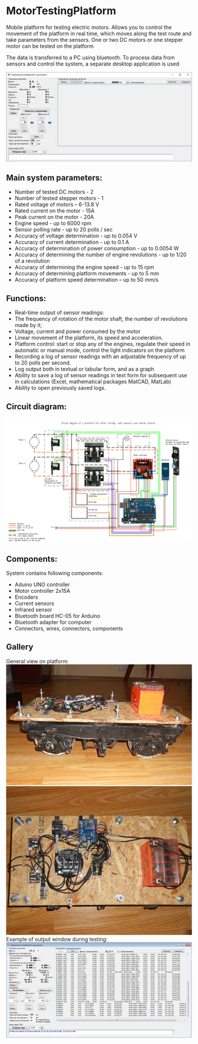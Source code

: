 # MotorTestingPlatform
Mobile platform for testing electric motors. Allows you to control the movement of the platform in real time, which moves along the test route and take parameters from the sensors. One or two DC motors or one stepper motor can be tested on the platform

The data is transferred to a PC using bluetooth. To process data from sensors and control the system, a separate desktop application is used 

![Main window of control application](https://github.com/Barabaniuk/MotorTestingPlatform/blob/main/Motor_testing_platform.Control_window_empty.jpg)


## Main system parameters:
* Number of tested DC motors - 2
* Number of tested stepper motors - 1
* Rated voltage of motors – 6-13.8 V
* Rated current on the motor - 15A
* Peak current on the motor - 20A
* Engine speed - up to 6000 rpm
* Sensor polling rate - up to 20 polls / sec
* Accuracy of voltage determination - up to 0.054 V
* Accuracy of current determination - up to 0.1 A
* Accuracy of determination of power consumption - up to 0.0054 W
* Accuracy of determining the number of engine revolutions - up to 1/20 of a revolution
* Accuracy of determining the engine speed - up to 15 rpm
* Accuracy of determining platform movements - up to 5 mm
* Accuracy of platform speed determination – up to 50 mm/s

## Functions:
* Real-time output of sensor readings:
* The frequency of rotation of the motor shaft, the number of revolutions made by it;
* Voltage, current and power consumed by the motor
* Linear movement of the platform, its speed and acceleration.
* Platform control: start or stop any of the engines, regulate their speed in automatic or manual mode, control the light indicators on the platform
* Recording a log of sensor readings with an adjustable frequency of up to 20 polls per second.
* Log output both in textual or tabular form, and as a graph
* Ability to save a log of sensor readings in text form for subsequent use in calculations (Excel, mathematical packages MatCAD, MatLab)
* Ability to open previously saved logs.

## Circuit diagram:
![Mobile platform circuit diagram](https://github.com/Barabaniuk/MotorTestingPlatform/blob/main/Motor_testing_platform.Circuit_diagramEN.jpg)

## Components:
System contains following components:
* Aduino UNO controller
* Motor controller 2x15A
* Encoders
* Current sensors
* Infrared sensor
* Bluetooth board HC-05 for Arduino
* Bluetooth adapter for computer
* Connectors, wires, connectors, components

## Gallery
General view on platform:
![Mobile platform for testing electric motors assembled](https://github.com/Barabaniuk/MotorTestingPlatform/blob/main/Motor_testing_platform.Photo_1.jpg)
![Mobile platform for testing electric motors top view](https://github.com/Barabaniuk/MotorTestingPlatform/blob/main/Motor_testing_platform.Photo_2.jpg)
Example of output window during testing:
![main window of control application](https://github.com/Barabaniuk/MotorTestingPlatform/blob/main/Motor_testing_platform.Control_window_inwork.jpg)





